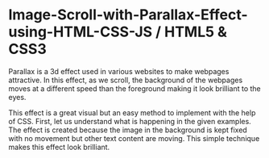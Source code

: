 # Image-Scroll-with-Parallax-Effect-using-HTML-CSS-JS / HTML5 & CSS3

Parallax is a 3d effect used in various websites to make webpages attractive. In this effect, as we scroll, the background of the webpages moves at a different speed than the foreground making it look brilliant to the eyes.

This effect is a great visual but an easy method to implement with the help of CSS. First, let us understand what is happening in the given examples. The effect is created because the image in the background is kept fixed with no movement but other text content are moving. This simple technique makes this effect look brilliant.
